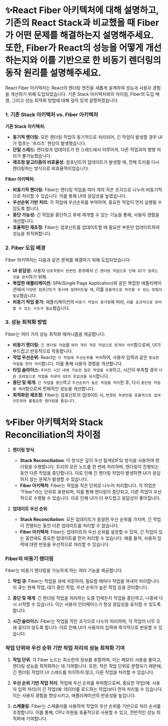# ✨React Fiber 아키텍처에 대해 설명하고, 기존의 React Stack과 비교했을 때 Fiber가 어떤 문제를 해결하는지 설명해주세요. 또한, Fiber가 React의 성능을 어떻게 개선하는지와 이를 기반으로 한 비동기 렌더링의 동작 원리를 설명해주세요.

React Fiber 아키텍처는 React의 렌더링 엔진을 새롭게 설계하여 성능과 사용자 경험을 개선하기 위해 도입되었습니다. 기존 Stack 아키텍처와의 차이점, Fiber의 도입 배경, 그리고 성능 최적화 방법에 대해 깊이 있게 설명하겠습니다.

### 1. 기존 Stack 아키텍처 vs. Fiber 아키텍처

**기존 Stack 아키텍처:**

- **동기적 렌더링:** 모든 렌더링 작업이 동기적으로 처리되어, 긴 작업이 발생할 경우 UI가 멈추는 '프리즈' 현상이 발생했습니다.
- **단일 스레드:** 렌더링과 업데이트가 한 스레드에서 이루어져, 다른 작업과의 병행 처리가 불가능했습니다.
- **재조정 알고리즘의 비효율성:** 컴포넌트의 업데이트가 발생할 때, 전체 트리를 다시 렌더링하는 방식으로 비효율적이었습니다.

**Fiber 아키텍처:**

- **비동기적 렌더링:** Fiber는 렌더링 작업을 여러 개의 작은 조각으로 나누어 비동기적으로 처리할 수 있습니다. 이를 통해 UI의 응답성을 높였습니다.
- **우선순위 기반 처리:** 각 작업에 우선순위를 부여하여, 중요한 작업이 먼저 실행될 수 있도록 합니다.
- **중단 가능성:** 긴 작업을 중단하고 후에 재개할 수 있는 기능을 통해, 사용자 경험을 개선합니다.
- **효율적인 재조정:** Fiber는 컴포넌트를 업데이트할 때 필요한 부분만 업데이트하여 성능을 최적화합니다.

### 2. Fiber 도입 배경

Fiber 아키텍처는 다음과 같은 문제를 해결하기 위해 도입되었습니다:

- **UI 응답성:** 사용자 `상호작용이 빈번한 환경`에서 `긴 렌더링 작업으로 인해 UI가 멈추는 것을 방지`하기 위해.
- **복잡한 애플리케이션:** SPA(Single Page Application)와 같은 복잡한 애플리케이션에서 `다양한 컴포넌트가 동시에 업데이트될 때`, 이를 `효율적으로 처리할 수 있는 방법이 필요`했습니다.
- **비동기 작업 증가:** 애플리케이션의 `비동기 작업이 증가함`에 따라, `이를 효과적으로 관리할 수 있는 구조가 필요`했습니다.

### 3. 성능 최적화 방법

Fiber는 여러 가지 성능 최적화 메커니즘을 제공합니다:

- **비동기 렌더링:** `긴 렌더링 작업`을 `여러 개의 작은 작업으로 쪼개어 처리`함으로써, UI가 부드럽고 반응적으로 작동합니다.
- **작업 우선순위:** React는 `각 작업에 우선순위를 부여`하여, 사용자 입력과 같은 `중요한 작업을 먼저 처리`합니다. 이를 통해 사용자 경험을 개선합니다.
- **타임 슬라이스:** `주어진 시간 내에 가능한 많은 작업을 수행`하고, 시간이 부족할 경우 `다음 프레임으로 작업을 미루어 UI의 응답성을 유지`합니다.
- **중단 및 재개:** `긴 작업을 중단`하고 `우선순위가 높은 작업을 처리`한 후, 다시 `중단된 작업을 재개`함으로써 전체적인 성능을 개선합니다.
- **최적화된 재조정:** Fiber는 컴포넌트의 업데이트 시, `변경된 부분만을 효율적으로 업데이트하여 불필요한 렌더링을 줄입니다.`

# ✨Fiber 아키텍처와 Stack Reconciliation의 차이점

1. **렌더링 방식**:

   - **Stack Reconciliation**: 이 방식은 깊이 우선 탐색(DFS) 방식을 사용하여 렌더링을 수행합니다. 트리의 모든 노드를 한 번에 처리하며, 렌더링이 진행되는 동안 다른 작업을 중단합니다. 이로 인해 긴 렌더링 작업이 발생하면 UI가 응답하지 않는 문제가 발생할 수 있습니다.
   - **Fiber 아키텍처**: Fiber는 작업을 작은 단위로 나누어 처리합니다. 각 작업은 "Fiber"라는 단위로 표현되며, 이를 통해 렌더링이 중단되고, 다른 작업이 우선적으로 수행될 수 있습니다. 이로 인해 UI가 더 부드럽고 응답성이 좋아집니다.

2. **업데이트 우선 순위**:
   - **Stack Reconciliation**: 모든 업데이트가 동일한 우선 순위를 가지며, 긴 작업이 진행되는 동안 다른 업데이트를 처리할 수 없습니다.
   - **Fiber 아키텍처**: Fiber는 업데이트의 우선 순위를 설정할 수 있어, 긴 작업이 있는 동안에도 중요한 업데이트를 먼저 처리할 수 있습니다. 예를 들어, 사용자 입력에 대한 반응을 우선적으로 처리할 수 있습니다.

### Fiber의 비동기 렌더링

Fiber는 비동기 렌더링을 가능하게 하는 여러 기능을 제공합니다:

1. **작업 큐**: Fiber는 작업을 큐에 저장하여, 필요할 때마다 작업을 꺼내어 처리합니다. 이 큐는 현재 작업, 대기 중인 작업, 우선 순위가 높은 작업 등을 관리합니다.

2. **중단 및 재개**: 긴 렌더링 작업을 처리하는 도중 언제든지 작업을 중단하고, 나중에 다시 시작할 수 있습니다. 이는 사용자 인터페이스가 항상 응답성을 유지할 수 있도록 합니다.

3. **시간 슬라이스**: Fiber는 작업을 작은 조각으로 나누어 처리하여, 각 작업이 너무 오래 걸리지 않도록 합니다. 이로 인해 UI가 사용자의 입력에 즉각적으로 반응할 수 있습니다.

### 작업 단위와 우선 순위 기반 작업 처리의 성능 최적화 기여

1. **작업 단위**: 각 Fiber 노드는 최소한의 정보를 포함하며, 이는 메모리 사용을 줄이고, 렌더링 성능을 최적화하는 데 기여합니다. 또한, 작은 작업 단위로 분할되기 때문에, 긴 렌더링 작업이 UI 스레드를 차지하지 않고, 다른 작업을 처리할 수 있습니다.

2. **우선 순위 기반 작업 처리**: 작업에 우선 순위를 부여함으로써, 중요한 작업(예: 사용자 입력 처리)이 긴 작업(예: 데이터를 로드하는 작업)보다 먼저 처리될 수 있습니다. 이는 사용자 경험을 향상시키고, 애플리케이션의 반응성을 높입니다.

3. **스케줄링**: Fiber는 스케줄러를 사용하여 작업의 우선 순위를 기반으로 처리 순서를 조정합니다. 이를 통해, CPU 자원을 효율적으로 사용할 수 있고, 전반적인 성능 최적화에 기여합니다.
